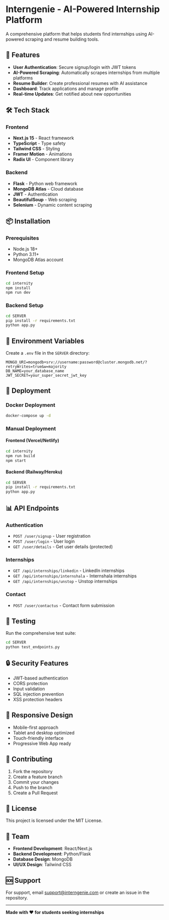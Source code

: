 # Interngenie - AI-Powered Internship Platform

A comprehensive platform that helps students find internships using AI-powered scraping and resume building tools.

## 🚀 Features

- **User Authentication**: Secure signup/login with JWT tokens
- **AI-Powered Scraping**: Automatically scrapes internships from multiple platforms
- **Resume Builder**: Create professional resumes with AI assistance
- **Dashboard**: Track applications and manage profile
- **Real-time Updates**: Get notified about new opportunities

## 🛠️ Tech Stack

### Frontend
- **Next.js 15** - React framework
- **TypeScript** - Type safety
- **Tailwind CSS** - Styling
- **Framer Motion** - Animations
- **Radix UI** - Component library

### Backend
- **Flask** - Python web framework
- **MongoDB Atlas** - Cloud database
- **JWT** - Authentication
- **BeautifulSoup** - Web scraping
- **Selenium** - Dynamic content scraping

## 📦 Installation

### Prerequisites
- Node.js 18+
- Python 3.11+
- MongoDB Atlas account

### Frontend Setup
```bash
cd internity
npm install
npm run dev
```

### Backend Setup
```bash
cd SERVER
pip install -r requirements.txt
python app.py
```

## 🔧 Environment Variables

Create a `.env` file in the `SERVER` directory:

```env
MONGO_URI=mongodb+srv://username:password@cluster.mongodb.net/?retryWrites=true&w=majority
DB_NAME=your_database_name
JWT_SECRET=your_super_secret_jwt_key
```

## 🚀 Deployment

### Docker Deployment
```bash
docker-compose up -d
```

### Manual Deployment

#### Frontend (Vercel/Netlify)
```bash
cd internity
npm run build
npm start
```

#### Backend (Railway/Heroku)
```bash
cd SERVER
pip install -r requirements.txt
python app.py
```

## 📊 API Endpoints

### Authentication
- `POST /user/signup` - User registration
- `POST /user/login` - User login
- `GET /user/details` - Get user details (protected)

### Internships
- `GET /api/internships/linkedin` - LinkedIn internships
- `GET /api/internships/internshala` - Internshala internships
- `GET /api/internships/unstop` - Unstop internships

### Contact
- `POST /user/contactus` - Contact form submission

## 🧪 Testing

Run the comprehensive test suite:
```bash
cd SERVER
python test_endpoints.py
```

## 🔒 Security Features

- JWT-based authentication
- CORS protection
- Input validation
- SQL injection prevention
- XSS protection headers

## 📱 Responsive Design

- Mobile-first approach
- Tablet and desktop optimized
- Touch-friendly interface
- Progressive Web App ready

## 🤝 Contributing

1. Fork the repository
2. Create a feature branch
3. Commit your changes
4. Push to the branch
5. Create a Pull Request

## 📄 License

This project is licensed under the MIT License.

## 👥 Team

- **Frontend Development**: React/Next.js
- **Backend Development**: Python/Flask
- **Database Design**: MongoDB
- **UI/UX Design**: Tailwind CSS

## 🆘 Support

For support, email support@interngenie.com or create an issue in the repository.

---

**Made with ❤️ for students seeking internships**